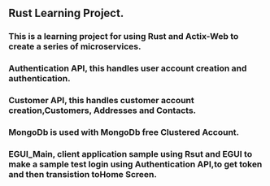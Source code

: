 ## Rust Learning Project.
### This is a learning project for using Rust and Actix-Web to create a series of microservices.


### Authentication API, this handles user account creation and authentication.
### Customer API, this handles customer account creation,Customers, Addresses and Contacts.


### MongoDb is used with MongoDb free Clustered Account.

### EGUI_Main, client application sample using Rsut and EGUI to make a sample test login using Authentication API,to get token and then transistion toHome Screen.
